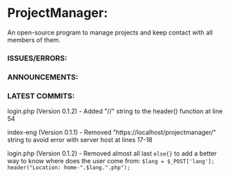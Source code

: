# ProjectManager:

An open-source program to manage projects and keep contact with all members of them.


### ISSUES/ERRORS:


### ANNOUNCEMENTS:


### LATEST COMMITS:

login.php (Version 0.1.2) - Added "\/\/" string to the header() function at line 54

index-eng (Version 0.1.1) - Removed "https://localhost/projectmanager/" string to avoid error with server host at lines 17-18

login.php (Version 0.1.2) - Removed almost all last ```else{}``` to add a better way to know where does the user come from:
```$lang = $_POST['lang']; header("Location: home-".$lang.".php");```
